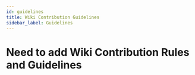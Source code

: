 ```yaml
---
id: guidelines
title: Wiki Contribution Guidelines
sidebar_label: Guidelines
---
```


# Need to add Wiki Contribution Rules and Guidelines
